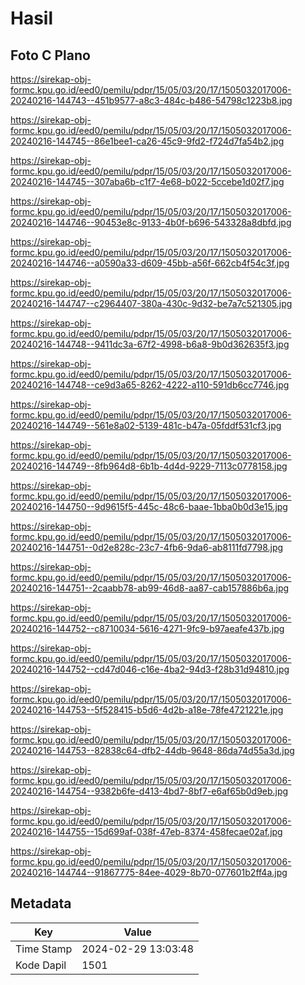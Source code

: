 # Hasil

## Foto C Plano

https://sirekap-obj-formc.kpu.go.id/eed0/pemilu/pdpr/15/05/03/20/17/1505032017006-20240216-144743--451b9577-a8c3-484c-b486-54798c1223b8.jpg

https://sirekap-obj-formc.kpu.go.id/eed0/pemilu/pdpr/15/05/03/20/17/1505032017006-20240216-144745--86e1bee1-ca26-45c9-9fd2-f724d7fa54b2.jpg

https://sirekap-obj-formc.kpu.go.id/eed0/pemilu/pdpr/15/05/03/20/17/1505032017006-20240216-144745--307aba6b-c1f7-4e68-b022-5ccebe1d02f7.jpg

https://sirekap-obj-formc.kpu.go.id/eed0/pemilu/pdpr/15/05/03/20/17/1505032017006-20240216-144746--90453e8c-9133-4b0f-b696-543328a8dbfd.jpg

https://sirekap-obj-formc.kpu.go.id/eed0/pemilu/pdpr/15/05/03/20/17/1505032017006-20240216-144746--a0590a33-d609-45bb-a56f-662cb4f54c3f.jpg

https://sirekap-obj-formc.kpu.go.id/eed0/pemilu/pdpr/15/05/03/20/17/1505032017006-20240216-144747--c2964407-380a-430c-9d32-be7a7c521305.jpg

https://sirekap-obj-formc.kpu.go.id/eed0/pemilu/pdpr/15/05/03/20/17/1505032017006-20240216-144748--9411dc3a-67f2-4998-b6a8-9b0d362635f3.jpg

https://sirekap-obj-formc.kpu.go.id/eed0/pemilu/pdpr/15/05/03/20/17/1505032017006-20240216-144748--ce9d3a65-8262-4222-a110-591db6cc7746.jpg

https://sirekap-obj-formc.kpu.go.id/eed0/pemilu/pdpr/15/05/03/20/17/1505032017006-20240216-144749--561e8a02-5139-481c-b47a-05fddf531cf3.jpg

https://sirekap-obj-formc.kpu.go.id/eed0/pemilu/pdpr/15/05/03/20/17/1505032017006-20240216-144749--8fb964d8-6b1b-4d4d-9229-7113c0778158.jpg

https://sirekap-obj-formc.kpu.go.id/eed0/pemilu/pdpr/15/05/03/20/17/1505032017006-20240216-144750--9d9615f5-445c-48c6-baae-1bba0b0d3e15.jpg

https://sirekap-obj-formc.kpu.go.id/eed0/pemilu/pdpr/15/05/03/20/17/1505032017006-20240216-144751--0d2e828c-23c7-4fb6-9da6-ab8111fd7798.jpg

https://sirekap-obj-formc.kpu.go.id/eed0/pemilu/pdpr/15/05/03/20/17/1505032017006-20240216-144751--2caabb78-ab99-46d8-aa87-cab157886b6a.jpg

https://sirekap-obj-formc.kpu.go.id/eed0/pemilu/pdpr/15/05/03/20/17/1505032017006-20240216-144752--c8710034-5616-4271-9fc9-b97aeafe437b.jpg

https://sirekap-obj-formc.kpu.go.id/eed0/pemilu/pdpr/15/05/03/20/17/1505032017006-20240216-144752--cd47d046-c16e-4ba2-94d3-f28b31d94810.jpg

https://sirekap-obj-formc.kpu.go.id/eed0/pemilu/pdpr/15/05/03/20/17/1505032017006-20240216-144753--5f528415-b5d6-4d2b-a18e-78fe4721221e.jpg

https://sirekap-obj-formc.kpu.go.id/eed0/pemilu/pdpr/15/05/03/20/17/1505032017006-20240216-144753--82838c64-dfb2-44db-9648-86da74d55a3d.jpg

https://sirekap-obj-formc.kpu.go.id/eed0/pemilu/pdpr/15/05/03/20/17/1505032017006-20240216-144754--9382b6fe-d413-4bd7-8bf7-e6af65b0d9eb.jpg

https://sirekap-obj-formc.kpu.go.id/eed0/pemilu/pdpr/15/05/03/20/17/1505032017006-20240216-144755--15d699af-038f-47eb-8374-458fecae02af.jpg

https://sirekap-obj-formc.kpu.go.id/eed0/pemilu/pdpr/15/05/03/20/17/1505032017006-20240216-144744--91867775-84ee-4029-8b70-077601b2ff4a.jpg


## Metadata

| Key        | Value               |
| ---------- | ------------------- |
| Time Stamp | 2024-02-29 13:03:48 |
| Kode Dapil | 1501                |



